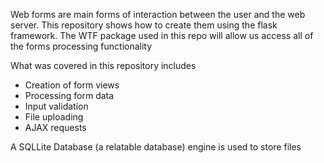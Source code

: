 Web forms are main forms of interaction between the user and the web server. This repository shows how to create them using the flask framework. The WTF package used in this repo will allow us access all of the forms processing functionality 

What was covered in this repository includes
- Creation of form views 
- Processing form data
- Input validation
- File uploading 
- AJAX requests

A SQLLite Database (a relatable database) engine is used to store files